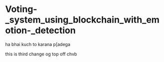 ﻿# Voting-_system_using_blockchain_with_emotion-_detection

 ha bhai kuch to karana p[adega

 this is  third change og top off chvb